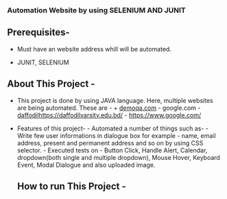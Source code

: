 ### Automation Website by using SELENIUM AND JUNIT

## Prerequisites- 
 + Must have an website address whill will be automated.
 - JUNIT, SELENIUM
## About This Project - 
+ This project is done by using JAVA language. Here, multiple websites are being automated. These are -
      + [demoqa.com](https://demoqa.com/)
      - google.com
      - [daffodil](https://daffodilvarsity.edu.bd/)https://daffodilvarsity.edu.bd/
      - https://www.google.com/
- Features of this project-
      - Automated a number of things such as-
              - Write few user informations in dialogue box for example - name, email address, present and permanent address and so on by using CSS selector.
              - Executed tests on  - Button Click, Handle Alert, Calendar, dropdown(both single and multiple dropdown), Mouse Hover, Keyboard Event, Modal Dialogue and also uploaded image.
  ## How to run This Project -
   
